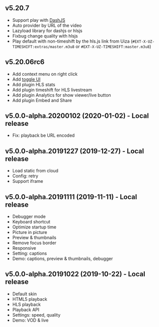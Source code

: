 [comment]: <> (Follow this to sort the changelog items:)
[comment]: <> (+ Feature block, sort by a, b, c,...)
[comment]: <> (+ Bugs fixed block, sort by a, b, c,...)
[comment]: <> (+ Demo page, sort by a, b, c,...)

## v5.20.7

- Support play with [DashJS](https://github.com/Dash-Industry-Forum/dash.js/wiki)
- Auto provider by URL of the video
- Lazyload library for dashjs or hlsjs
- Fixbug change quality with hlsjs
- Play default with non-timeshift by the hls.js link from Uiza (`#EXT-X-UZ-TIMESHIFT:extras/master.m3u8` or `#EXT-X-UZ-TIMESHIFT:master.m3u8`)


## v5.20.06rc6

- Add context menu on right click
- Add [toggle UI](https://github.com/uizaio/uiza-javascript-sdk-player/blob/master/README.md#customizing-the-ui-button)
- Add plugin HLS stats
- Add plugin timeshift for HLS livestream
- Add plugin Analytics for show viewer/live button
- Add plugin Embed and Share


## v5.0.0-alpha.20200102 (2020-01-02) - Local release

- Fix: playback be URL encoded


## v5.0.0-alpha.20191227 (2019-12-27) - Local release

- Load static from cloud
- Config: retry
- Support iframe


## v5.0.0-alpha.20191111 (2019-11-11) - Local release

- Debugger mode
- Keyboard shortcut
- Optimize startup time
- Picture in picture
- Preview & thumbnails
- Remove focus border
- Responsive
- Setting: captions
- Demo: captions, preview & thumbnails, debugger


## v5.0.0-alpha.20191022 (2019-10-22) - Local release

- Default skin
- HTML5 playback
- HLS playback
- Playback API
- Settings: speed, quality
- Demo: VOD & live
